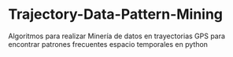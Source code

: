 # Trajectory-Data-Pattern-Mining
Algoritmos para realizar Minería de datos en trayectorias GPS para encontrar patrones frecuentes espacio temporales en python
